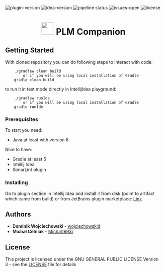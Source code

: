 ![plugin-version](https://img.shields.io/jetbrains/plugin/v/13154-plm-companion)
![idea-version](https://img.shields.io/badge/IntelliJ%20Version-2020.*-green)
![pipeline status](https://github.com/d-wojciechowski/plm-companion/workflows/Plugin%20Verification/badge.svg)
![issues-open](https://img.shields.io/github/issues/d-wojciechowski/plm-companion)
![license](https://img.shields.io/github/license/d-wojciechowski/plm-companion)
<h1 align="center" >
<img width="40" height="40"  src="https://dwojciechowski.com/explore/plmCompanion/images/pluginIcon.svg"/> 
    PLM Companion
</h2>



## Getting Started

With cloned repository you can do following steps to interact with code:
````
    ./gradlew clean build
        or if you will be using local installation of Gradle
    gradle clean build
````

to run it in test mode directly in IntellijIdea playground:
````
    ./gradlew runIde
        or if you will be using local installation of Gradle
    gradle runIde
````

### Prerequisites

To start you need:
* Java at least with version 8

Nice to have:
* Gradle at least 5
* Intellij Idea
* SonarLint plugin

### Installing

Go to plugin section in Intellij Idea and install it from disk (point to artifact which came from build) or from JetBrains plugin marketplace: [Link](https://plugins.jetbrains.com/plugin/13154-plm-companion/versions)
## Authors

* **Dominik Wojciechowski** - [wojciechowskid](https://gitlab.com/wojciechowskid)
* **Michał Celniak** - [Michal1993r](https://gitlab.com/Michal1993r)

## License

This project is licensed under the GNU GENERAL PUBLIC LICENSE Version 3 - see the [LICENSE](LICENSE) file for details

